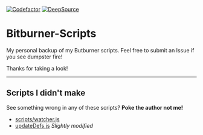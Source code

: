 [![Codefactor](https://www.codefactor.io/repository/github/dumbdemon/bitburner-scripts/badge)](https://www.codefactor.io/repository/github/dumbdemon/bitburner-scripts)
[![DeepSource](https://deepsource.io/gh/dumbdemon/Bitburner-Scripts.svg/?label=active+issues&show_trend=true&token=JCvWji_KjPd_8b-ba95s7E_O)](https://deepsource.io/gh/dumbdemon/Bitburner-Scripts/?ref=repository-badge)

# Bitburner-Scripts
My personal backup of my Butburner scripts. Feel free to submit an Issue if you see dumpster fire!

Thanks for taking a look!

----

## Scripts I didn't make
See something wrong in any of these scripts? **Poke the author not me!**
- [scripts/watcher.js](https://github.com/bitburner-official/vscode-template/blob/main/src/watcher.ts)
- [updateDefs.js](https://github.com/bitburner-official/vscode-template/blob/main/updateDefs.js) *Slightly modified*
